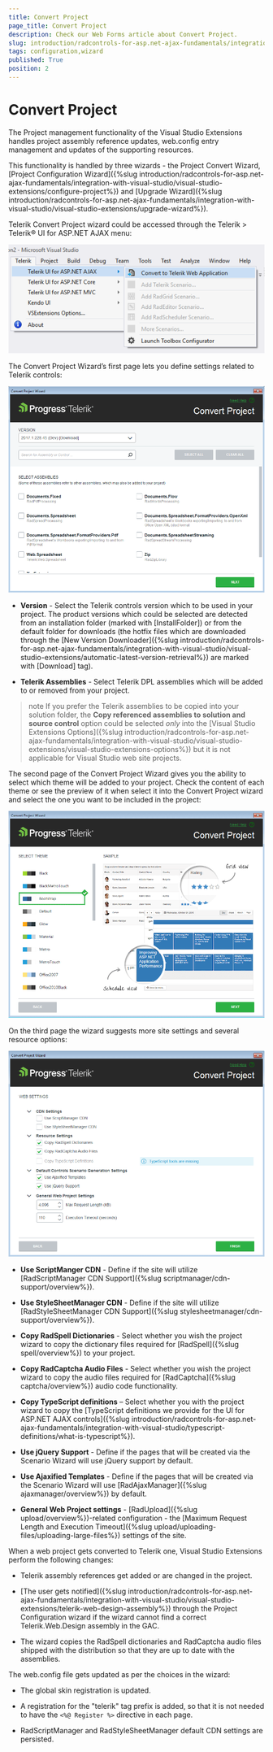 ```yaml
---
title: Convert Project
page_title: Convert Project
description: Check our Web Forms article about Convert Project.
slug: introduction/radcontrols-for-asp.net-ajax-fundamentals/integration-with-visual-studio/visual-studio-extensions/convert-project
tags: configuration,wizard
published: True
position: 2
---
```


# Convert Project




The Project management functionality of the Visual Studio Extensions handles project assembly reference updates, web.config entry management and updates of the supporting resources.

This functionality is handled by three wizards - the Project Convert Wizard, [Project Configuration Wizard]({%slug introduction/radcontrols-for-asp.net-ajax-fundamentals/integration-with-visual-studio/visual-studio-extensions/configure-project%}) and [Upgrade Wizard]({%slug introduction/radcontrols-for-asp.net-ajax-fundamentals/integration-with-visual-studio/visual-studio-extensions/upgrade-wizard%}).


Telerik Convert Project wizard could be accessed through the Telerik > Telerik® UI for ASP.NET AJAX menu:

![introduction-vsx convertwizard menu](images/introduction-vsx_telerikmenu_convertwizard.png)

The Convert Project Wizard’s first page lets you define settings related to Telerik controls:

![introduction-vsx convertwizard versions](images/introduction-vsx_convertwizard_versionselection.png)

* **Version** - Select the Telerik controls version which to be used in your project. The product versions which could be selected are detected from an installation folder (marked with [InstallFolder]) or from the default folder for downloads (the hotfix files which are downloaded through the [New Version Downloader]({%slug introduction/radcontrols-for-asp.net-ajax-fundamentals/integration-with-visual-studio/visual-studio-extensions/automatic-latest-version-retrieval%}) are marked with [Download] tag).

* **Telerik Assemblies** - Select Telerik DPL assemblies which will be added to or removed from your project.

>note If you prefer the Telerik assemblies to be copied into your solution folder, the **Copy referenced assemblies to solution and source control** option could be selected *only* into the [Visual Studio Extensions Options]({%slug introduction/radcontrols-for-asp.net-ajax-fundamentals/integration-with-visual-studio/visual-studio-extensions/visual-studio-extensions-options%}) but it is not applicable for Visual Studio web site projects.

The second page of the Convert Project Wizard gives you the ability to select which theme will be added to your project. Check the content of each theme or see the preview of it when select it into the Convert Project wizard and select the one you want to be included in the project:

![introduction-vsx convertewizard themes](images/introduction-vsx_convertwizard_themes.png) 

On the third page the wizard suggests more site settings and several resource options:

![introduction-vsx convertewizard websettings](images/introduction-vsx_convertwizard_web-settings.png) 

* **Use ScriptManger CDN** - Define if the site will utilize [RadScriptManager CDN Support]({%slug scriptmanager/cdn-support/overview%}).

* **Use StyleSheetManager CDN** - Define if the site will utilize [RadStyleSheetManager CDN Support]({%slug stylesheetmanager/cdn-support/overview%}).

* **Copy RadSpell Dictionaries** - Select whether you wish the project wizard to copy the dictionary files required for [RadSpell]({%slug spell/overview%}) to your project.

* **Copy RadCaptcha Audio Files** - Select whether you wish the project wizard to copy the audio files required for [RadCaptcha]({%slug captcha/overview%}) audio code functionality.

* **Copy TypeScript definitions** – Select whether you with the project wizard to copy the	[TypeScript definitions we provide for the UI for ASP.NET AJAX controls]({%slug introduction/radcontrols-for-asp.net-ajax-fundamentals/integration-with-visual-studio/typescript-definitions/what-is-typescript%}).

* **Use jQuery Support** - Define if the pages that will be created via the Scenario Wizard will use jQuery support by default.

* **Use Ajaxified Templates** - Define if the pages that will be created via the Scenario Wizard will use [RadAjaxManager]({%slug ajaxmanager/overview%}) by default.

* **General Web Project settings** - [RadUpload]({%slug upload/overview%})-related configuration - the [Maximum Request Length and Execution Timeout]({%slug upload/uploading-files/uploading-large-files%}) settings of the site.


When a web project gets converted to Telerik one, Visual Studio Extensions perform the following changes:

* Telerik assembly references get added or are changed in the project.

* [The user gets notified]({%slug introduction/radcontrols-for-asp.net-ajax-fundamentals/integration-with-visual-studio/visual-studio-extensions/telerik-web-design-assembly%}) through the Project Configuration wizard if the wizard cannot find a correct Telerik.Web.Design assembly in the GAC.

* The wizard copies the RadSpell dictionaries and RadCaptcha audio files shipped with the distribution so that they are up to date with the assemblies.

The web.config file gets updated as per the choices in the wizard:

* The global skin registration is updated.

* A registration for the "telerik" tag prefix is added, so that it is not needed to have the `<%@ Register %>` directive in each page.

* RadScriptManager and RadStyleSheetManager default CDN settings are persisted.
